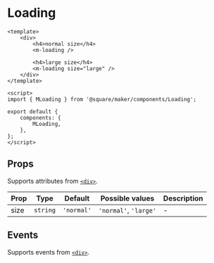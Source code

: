 # Loading

```vue
<template>
	<div>
		<h4>normal size</h4>
		<m-loading />

		<h4>large size</h4>
		<m-loading size="large" />
	</div>
</template>

<script>
import { MLoading } from '@square/maker/components/Loading';

export default {
	components: {
		MLoading,
	},
};
</script>
```

<!-- api-tables:start -->
## Props

Supports attributes from [`<div>`](https://developer.mozilla.org/en-US/docs/Web/HTML/Element/div).

| Prop | Type     | Default    | Possible values       | Description |
| ---- | -------- | ---------- | --------------------- | ----------- |
| size | `string` | `'normal'` | `'normal'`, `'large'` | -           |


## Events

Supports events from [`<div>`](https://developer.mozilla.org/en-US/docs/Web/HTML/Element/div).
<!-- api-tables:end -->
